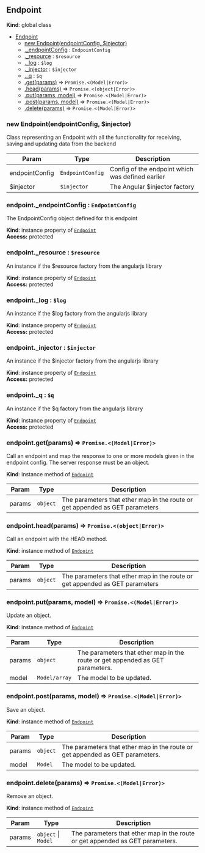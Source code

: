 <a name="Endpoint"></a>
## Endpoint
**Kind**: global class  

* [Endpoint](#Endpoint)
  * [new Endpoint(endpointConfig, $injector)](#new_Endpoint_new)
  * [._endpointConfig](#Endpoint+_endpointConfig) : <code>EndpointConfig</code>
  * [._resource](#Endpoint+_resource) : <code>$resource</code>
  * [._log](#Endpoint+_log) : <code>$log</code>
  * [._injector](#Endpoint+_injector) : <code>$injector</code>
  * [._q](#Endpoint+_q) : <code>$q</code>
  * [.get(params)](#Endpoint+get) ⇒ <code>Promise.&lt;(Model\|Error)&gt;</code>
  * [.head(params)](#Endpoint+head) ⇒ <code>Promise.&lt;(object\|Error)&gt;</code>
  * [.put(params, model)](#Endpoint+put) ⇒ <code>Promise.&lt;(Model\|Error)&gt;</code>
  * [.post(params, model)](#Endpoint+post) ⇒ <code>Promise.&lt;(Model\|Error)&gt;</code>
  * [.delete(params)](#Endpoint+delete) ⇒ <code>Promise.&lt;(Model\|Error)&gt;</code>

<a name="new_Endpoint_new"></a>
### new Endpoint(endpointConfig, $injector)
Class representing an Endpoint with all the functionality for receiving, saving and updating data from the backend


| Param | Type | Description |
| --- | --- | --- |
| endpointConfig | <code>EndpointConfig</code> | Config of the endpoint which was defined earlier |
| $injector | <code>$injector</code> | The Angular $injector factory |

<a name="Endpoint+_endpointConfig"></a>
### endpoint._endpointConfig : <code>EndpointConfig</code>
The EndpointConfig object defined for this endpoint

**Kind**: instance property of <code>[Endpoint](#Endpoint)</code>  
**Access:** protected  
<a name="Endpoint+_resource"></a>
### endpoint._resource : <code>$resource</code>
An instance if the $resource factory from the angularjs library

**Kind**: instance property of <code>[Endpoint](#Endpoint)</code>  
**Access:** protected  
<a name="Endpoint+_log"></a>
### endpoint._log : <code>$log</code>
An instance if the $log factory from the angularjs library

**Kind**: instance property of <code>[Endpoint](#Endpoint)</code>  
**Access:** protected  
<a name="Endpoint+_injector"></a>
### endpoint._injector : <code>$injector</code>
An instance if the $injector factory from the angularjs library

**Kind**: instance property of <code>[Endpoint](#Endpoint)</code>  
**Access:** protected  
<a name="Endpoint+_q"></a>
### endpoint._q : <code>$q</code>
An instance if the $q factory from the angularjs library

**Kind**: instance property of <code>[Endpoint](#Endpoint)</code>  
**Access:** protected  
<a name="Endpoint+get"></a>
### endpoint.get(params) ⇒ <code>Promise.&lt;(Model\|Error)&gt;</code>
Call an endpoint and map the response to one or more models given in the endpoint config.
The server response must be an object.

**Kind**: instance method of <code>[Endpoint](#Endpoint)</code>  

| Param | Type | Description |
| --- | --- | --- |
| params | <code>object</code> | The parameters that ether map in the route or get appended as GET parameters |

<a name="Endpoint+head"></a>
### endpoint.head(params) ⇒ <code>Promise.&lt;(object\|Error)&gt;</code>
Call an endpoint with the HEAD method.

**Kind**: instance method of <code>[Endpoint](#Endpoint)</code>  

| Param | Type | Description |
| --- | --- | --- |
| params | <code>object</code> | The parameters that ether map in the route or get appended as GET parameters |

<a name="Endpoint+put"></a>
### endpoint.put(params, model) ⇒ <code>Promise.&lt;(Model\|Error)&gt;</code>
Update an object.

**Kind**: instance method of <code>[Endpoint](#Endpoint)</code>  

| Param | Type | Description |
| --- | --- | --- |
| params | <code>object</code> | The parameters that ether map in the route or get appended as GET parameters. |
| model | <code>Model/array</code> | The model to be updated. |

<a name="Endpoint+post"></a>
### endpoint.post(params, model) ⇒ <code>Promise.&lt;(Model\|Error)&gt;</code>
Save an object.

**Kind**: instance method of <code>[Endpoint](#Endpoint)</code>  

| Param | Type | Description |
| --- | --- | --- |
| params | <code>object</code> | The parameters that ether map in the route or get appended as GET parameters. |
| model | <code>Model</code> | The model to be updated. |

<a name="Endpoint+delete"></a>
### endpoint.delete(params) ⇒ <code>Promise.&lt;(Model\|Error)&gt;</code>
Remove an object.

**Kind**: instance method of <code>[Endpoint](#Endpoint)</code>  

| Param | Type | Description |
| --- | --- | --- |
| params | <code>object</code> &#124; <code>Model</code> | The parameters that ether map in the route or get appended as GET parameters. |


